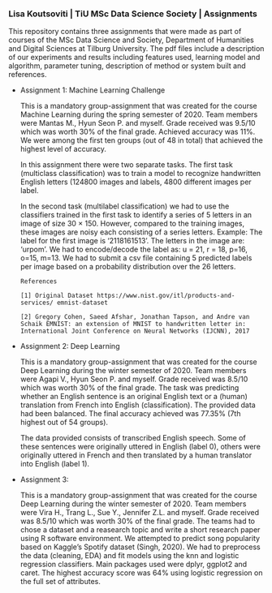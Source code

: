 ### Lisa Koutsoviti | TiU MSc Data Science Society | Assignments

This repository contains three assignments that were made as part of courses of the MSc Data Science and Society, Department of Humanities and Digital Sciences at Tilburg University. The pdf files include a description of our experiments and results including features used, learning model and algorithm, parameter tuning, description of method or system built and references.

- Assignment 1: Machine Learning Challenge

  This is a mandatory group-assignment that was created for the course Machine Learning during the spring semester of 2020. Team members were Mantas M., Hyun Seon P. and myself. Grade received was 9.5/10 which was worth 30% of the final grade. Achieved accuracy was 11%. We were among the first ten groups (out of 48 in total) that achieved the highest level of accuracy. 

  In this assignment there were two separate tasks. The first task (multiclass classification) was to train a model to recognize handwritten English letters (124800 images and labels, 4800 different images per label.

  In the second task (multilabel classification) we had to use the classifiers trained in the first task to identify a series of 5 letters in an image of size 30 × 150. However, compared to the training images, these images are noisy each consisting of a series letters. Example: The label for the first image is ‘2118161513’. The letters in the image are: ‘urpom’. We had to encode/decode the label as: u = 21, r = 18, p=16, o=15, m=13. We had to submit a csv file containing 5 predicted labels per image based on a probability distribution over the 26 letters.

      References

      [1] Original Dataset https://www.nist.gov/itl/products-and-services/ emnist-dataset

      [2] Gregory Cohen, Saeed Afshar, Jonathan Tapson, and Andre van Schaik EMNIST: an extension of MNIST to handwritten letter in: International Joint Conference on Neural Networks (IJCNN), 2017

- Assignment 2: Deep Learning 

  This is a mandatory group-assignment that was created for the course Deep Learning during the winter semester of 2020. Team members were Agapi V., Hyun Seon P. and myself. Grade received was 8.5/10 which was worth 30% of the final grade. The task was predicting whether an English sentence is an original English text or a (human) translation from French into English (classification). The provided data had been balanced. The final accuracy achieved was 77.35% (7th highest out of 54 groups). 

  The data provided consists of transcribed English speech. Some of these sentences were originally uttered in English (label 0), others were originally uttered in French and then translated by a human translator into English (label 1).

- Assignment 3: 

  This is a mandatory group-assignment that was created for the course Deep Learning during the winter semester of 2020. Team members were Vira H., Trang L., Sue Y., Jennifer Z.L. and myself. Grade received was 8.5/10 which was worth 30% of the final grade. The teams had to chose a dataset and a reasearch topic and write a short research paper using R software environment. 
  We attempted to predict song popularity based on Kaggle’s Spotify dataset (Singh, 2020). We had to preprocess the data (cleaning, EDA) and fit models using the knn and logistic regression classifiers. Main packages used were dplyr, ggplot2 and caret. The highest accuracy score was 64% using logistic regression on the full set of attributes. 
